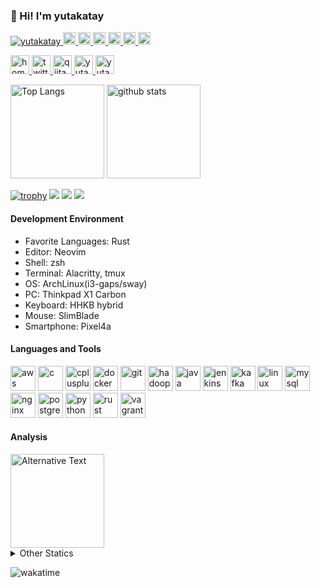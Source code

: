 ### 👋 Hi! I'm yutakatay

<p align="left"> 
  <a href="https://github.com/yutakatay/yutakatay/">
    <img src="https://komarev.com/ghpvc/?username=yutakatay" alt="yutakatay" />
  </a>
  <a href="http://twitter.com/yutakatay">
    <img height="20" src="https://img.shields.io/twitter/follow/yutakatay?label=Twitter&logo=twitter&style=flat" />
  </a>
  <a href="https://github.com/yutakatay">
    <img height="20" src="https://img.shields.io/github/followers/yutakatay?label=follow&logo=github&style=flat" />
  </a>
  <a href="https://www.reddit.com/user/yutakatay">
    <img height="20" src="https://img.shields.io/reddit/user-karma/combined/yutakatay?label=Reddit&logo=reddit&style=flat" />
  </a>
  <a href="https://stackoverflow.com/users/5720201/yutakatay">
    <img height="20" src="https://img.shields.io/stackexchange/stackoverflow/r/5720201?label=StackOverflow&logo=stack-overflow&style=flat" />
  </a>
  <a href="http://qiita.com/yutakatay">
    <img height="20" src="https://qiita-badge.apiapi.app/s/yutakatay/posts.svg" />
  </a>
  <a href="http://qiita.com/yutakatay">
    <img height="20" src="https://qiita-badge.apiapi.app/s/yutakatay/contributions.svg" />
  </a>
</p>

<p align="left"> 
  <a href="https://yutakatay.github.io/">
    <img alt="homepage" width="30px" src="https://image.flaticon.com/icons/svg/565/565527.svg" />
  </a>
  <a href="https://twitter.com/yutakatay">
    <img alt="twitter" width="30px" src="https://image.flaticon.com/icons/svg/123/123728.svg" />
  </a>
  <a href="https://qiita.com/yutakatay">
    <img alt="qiita" width="30px" src="https://simpleicons.org/icons/qiita.svg" />
  </a>
  <a href="https://dev.to/yutakatay" target="blank">
    <img src="https://cdn.jsdelivr.net/npm/simple-icons@3.0.1/icons/dev-dot-to.svg" alt="yutakatay" height="30" width="30" />
  </a>
  <a href="https://stackoverflow.com/users/yutakatay" target="blank">
    <img src="https://cdn.jsdelivr.net/npm/simple-icons@3.0.1/icons/stackoverflow.svg" alt="yutakatay" height="30" width="30" />
  </a>
</p>

<p align="left"> 
  <img alt="Top Langs" height="150px" src="https://github-readme-stats.vercel.app/api/top-langs/?username=yutakatay&layout=compact&count_private=true&show_icons=true&show_icons=true&theme=onedark" />
  <img alt="github stats" height="150px" src="https://github-readme-stats.vercel.app/api?username=yutakatay&count_private=true&show_icons=true&show_icons=true&theme=onedark" />
</p>

[![trophy](https://github-profile-trophy.vercel.app/?username=yutakatay&theme=gruvbox)](https://github.com/ryo-ma/github-profile-trophy)
[![](https://raw.githubusercontent.com/yutakatay/yutakatay/master/profile-summary-card-output/dracula/0-profile-details.svg)](https://github.com/vn7n24fzkq/github-profile-summary-cards)
[![](https://raw.githubusercontent.com/yutakatay/yutakatay/master/profile-summary-card-output/dracula/1-repos-per-language.svg)](https://github.com/vn7n24fzkq/github-profile-summary-cards)
[![](https://raw.githubusercontent.com/yutakatay/yutakatay/master/profile-summary-card-output/dracula/2-most-commit-language.svg)](https://github.com/vn7n24fzkq/github-profile-summary-cards)


#### Development Environment

- Favorite Languages: Rust
- Editor: Neovim
- Shell: zsh
- Terminal: Alacritty, tmux
- OS: ArchLinux(i3-gaps/sway)
- PC: Thinkpad X1 Carbon
- Keyboard: HHKB hybrid
- Mouse: SlimBlade
- Smartphone: Pixel4a

#### Languages and Tools

<p align="left"><img src="https://devicons.github.io/devicon/devicon.git/icons/amazonwebservices/amazonwebservices-original-wordmark.svg" alt="aws" width="40" height="40"/> <img src="https://devicons.github.io/devicon/devicon.git/icons/c/c-original.svg" alt="c" width="40" height="40"/> <img src="https://devicons.github.io/devicon/devicon.git/icons/cplusplus/cplusplus-original.svg" alt="cplusplus" width="40" height="40"/> <img src="https://devicons.github.io/devicon/devicon.git/icons/docker/docker-original-wordmark.svg" alt="docker" width="40" height="40"/> <img src="https://www.vectorlogo.zone/logos/git-scm/git-scm-icon.svg" alt="git" width="40" height="40"/> <img src="https://www.vectorlogo.zone/logos/apache_hadoop/apache_hadoop-icon.svg" alt="hadoop" width="40" height="40"/> <img src="https://devicons.github.io/devicon/devicon.git/icons/java/java-original-wordmark.svg" alt="java" width="40" height="40"/> <img src="https://www.vectorlogo.zone/logos/jenkins/jenkins-icon.svg" alt="jenkins" width="40" height="40"/> <img src="https://www.vectorlogo.zone/logos/apache_kafka/apache_kafka-icon.svg" alt="kafka" width="40" height="40"/> <img src="https://devicons.github.io/devicon/devicon.git/icons/linux/linux-original.svg" alt="linux" width="40" height="40"/> <img src="https://devicons.github.io/devicon/devicon.git/icons/mysql/mysql-original-wordmark.svg" alt="mysql" width="40" height="40"/> <img src="https://devicons.github.io/devicon/devicon.git/icons/nginx/nginx-original.svg" alt="nginx" width="40" height="40"/> <img src="https://devicons.github.io/devicon/devicon.git/icons/postgresql/postgresql-original-wordmark.svg" alt="postgresql" width="40" height="40"/> <img src="https://devicons.github.io/devicon/devicon.git/icons/python/python-original.svg" alt="python" width="40" height="40"/> <img src="https://devicons.github.io/devicon/devicon.git/icons/rust/rust-plain.svg" alt="rust" width="40" height="40"/> <img src="https://www.vectorlogo.zone/logos/vagrantup/vagrantup-icon.svg" alt="vagrant" width="40" height="40"/></p>


#### Analysis

<img height="150" src="https://github.com/yutakatay/yutakatay/blob/master/images/stat.svg" alt="Alternative Text"/>

<details>
  <summary>Other Statics</summary>
  <!--START_SECTION:waka-->
**🐱 My Github Data** 

> 🏆 2,214 Contributions in the Year 2020
 > 
> 📦 6.4 kB Used in Github's Storage 
 > 
> 🚫 Not Opted to Hire
 > 
> 📜 18 Public Repositories
 > 
> 🔑 0 Private Repository 
 > 
**I'm an Early 🐤** 

```text
🌞 Morning    42 commits     ███░░░░░░░░░░░░░░░░░░░░░░   11.63% 
🌆 Daytime    157 commits    ██████████░░░░░░░░░░░░░░░   43.49% 
🌃 Evening    120 commits    ████████░░░░░░░░░░░░░░░░░   33.24% 
🌙 Night      42 commits     ███░░░░░░░░░░░░░░░░░░░░░░   11.63%

```
📅 **I'm Most Productive on Sunday** 

```text
Monday       53 commits     ███░░░░░░░░░░░░░░░░░░░░░░   14.68% 
Tuesday      58 commits     ████░░░░░░░░░░░░░░░░░░░░░   16.07% 
Wednesday    53 commits     ███░░░░░░░░░░░░░░░░░░░░░░   14.68% 
Thursday     53 commits     ███░░░░░░░░░░░░░░░░░░░░░░   14.68% 
Friday       31 commits     ██░░░░░░░░░░░░░░░░░░░░░░░   8.59% 
Saturday     37 commits     ██░░░░░░░░░░░░░░░░░░░░░░░   10.25% 
Sunday       76 commits     █████░░░░░░░░░░░░░░░░░░░░   21.05%

```


📊 **This Week I Spent My Time On** 

```text
⌚︎ Time Zone: Asia/Tokyo

💬 Programming Languages: 
Other                    61 hrs 46 mins      ███████████████████████░░   94.65% 
Bash                     56 mins             ░░░░░░░░░░░░░░░░░░░░░░░░░   1.44% 
VimL                     51 mins             ░░░░░░░░░░░░░░░░░░░░░░░░░   1.31% 
XML                      21 mins             ░░░░░░░░░░░░░░░░░░░░░░░░░   0.56% 
Rust                     19 mins             ░░░░░░░░░░░░░░░░░░░░░░░░░   0.5%

🔥 Editors: 
Chrome                   60 hrs 43 mins      ███████████████████████░░   93.04% 
Vim                      4 hrs 32 mins       █░░░░░░░░░░░░░░░░░░░░░░░░   6.96%

💻 Operating System: 
Linux                    65 hrs 16 mins      █████████████████████████   100.0%

```

**I Mostly Code in Vim script** 

```text
Vim script               7 repos             ██████████████░░░░░░░░░░░   58.33% 
Shell                    2 repos             ████░░░░░░░░░░░░░░░░░░░░░   16.67% 
Rust                     2 repos             ████░░░░░░░░░░░░░░░░░░░░░   16.67% 
AutoHotkey               1 repos             ██░░░░░░░░░░░░░░░░░░░░░░░   8.33%

```


**Timeline**

![Chart not found](https://github.com/yutakatay/yutakatay/blob/master/charts/bar_graph.png) 


<!--END_SECTION:waka-->
</details>


![wakatime](https://github.com/yutakatay/yutakatay/workflows/Waka%20Readme/badge.svg)
